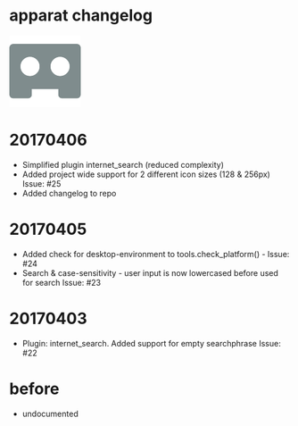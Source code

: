 apparat changelog
==========

![logo](https://raw.githubusercontent.com/yafp/apparat/master/apparat/gfx/core/128/appIcon.png)


# 20170406
* Simplified plugin internet_search (reduced complexity)
* Added project wide support for 2 different icon sizes (128 & 256px)                   Issue: #25
* Added changelog to repo


# 20170405
* Added check for desktop-environment to tools.check_platform() -                       Issue: #24
* Search & case-sensitivity - user input is now lowercased before used for search       Issue: #23 


# 20170403
* Plugin: internet_search. Added support for empty searchphrase                         Issue: #22


# before
* undocumented
